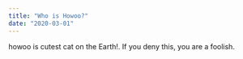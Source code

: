 ```yaml
---
title: "Who is Howoo?"
date: "2020-03-01"
---
```


howoo is cutest cat on the Earth!.
If you deny this, you are a foolish.
